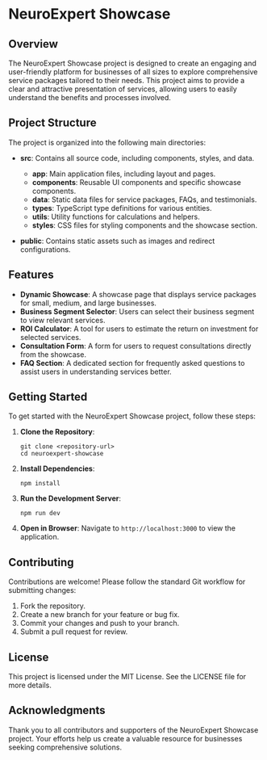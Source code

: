 # NeuroExpert Showcase

## Overview

The NeuroExpert Showcase project is designed to create an engaging and user-friendly platform for businesses of all sizes to explore comprehensive service packages tailored to their needs. This project aims to provide a clear and attractive presentation of services, allowing users to easily understand the benefits and processes involved.

## Project Structure

The project is organized into the following main directories:

- **src**: Contains all source code, including components, styles, and data.
  - **app**: Main application files, including layout and pages.
  - **components**: Reusable UI components and specific showcase components.
  - **data**: Static data files for service packages, FAQs, and testimonials.
  - **types**: TypeScript type definitions for various entities.
  - **utils**: Utility functions for calculations and helpers.
  - **styles**: CSS files for styling components and the showcase section.
  
- **public**: Contains static assets such as images and redirect configurations.

## Features

- **Dynamic Showcase**: A showcase page that displays service packages for small, medium, and large businesses.
- **Business Segment Selector**: Users can select their business segment to view relevant services.
- **ROI Calculator**: A tool for users to estimate the return on investment for selected services.
- **Consultation Form**: A form for users to request consultations directly from the showcase.
- **FAQ Section**: A dedicated section for frequently asked questions to assist users in understanding services better.

## Getting Started

To get started with the NeuroExpert Showcase project, follow these steps:

1. **Clone the Repository**: 
   ```
   git clone <repository-url>
   cd neuroexpert-showcase
   ```

2. **Install Dependencies**: 
   ```
   npm install
   ```

3. **Run the Development Server**: 
   ```
   npm run dev
   ```

4. **Open in Browser**: Navigate to `http://localhost:3000` to view the application.

## Contributing

Contributions are welcome! Please follow the standard Git workflow for submitting changes:

1. Fork the repository.
2. Create a new branch for your feature or bug fix.
3. Commit your changes and push to your branch.
4. Submit a pull request for review.

## License

This project is licensed under the MIT License. See the LICENSE file for more details.

## Acknowledgments

Thank you to all contributors and supporters of the NeuroExpert Showcase project. Your efforts help us create a valuable resource for businesses seeking comprehensive solutions.